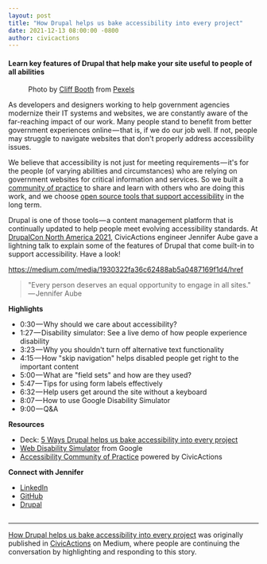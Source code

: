 ```yaml
---
layout: post
title: "How Drupal helps us bake accessibility into every project"
date: 2021-12-13 08:00:00 -0800
author: civicactions
---
```

<h4>Learn key features of Drupal that help make your site useful to people of all abilities</h4><figure><img alt="" src="https://cdn-images-1.medium.com/max/1024/1*GswpaA5TtwCBYjmph6SIMw.jpeg" /><figcaption>Photo by <a href="https://www.pexels.com/@cliff-booth?utm_content=attributionCopyText&amp;utm_medium=referral&amp;utm_source=pexels">Cliff Booth</a> from <a href="https://www.pexels.com/photo/girl-sitting-on-a-couch-using-a-laptop-4058219/?utm_content=attributionCopyText&amp;utm_medium=referral&amp;utm_source=pexels">Pexels</a></figcaption></figure><p>As developers and designers working to help government agencies modernize their IT systems and websites, we are constantly aware of the far-reaching impact of our work. Many people stand to benefit from better government experiences online — that is, if we do our job well. If not, people may struggle to navigate websites that don't properly address accessibility issues.</p><p>We believe that accessibility is not just for meeting requirements — it's for the people (of varying abilities and circumstances) who are relying on government websites for critical information and services. So we built a <a href="https://accessibility.civicactions.com/">community of practice</a> to share and learn with others who are doing this work, and we choose <a href="https://medium.com/civicactions/4-ways-to-improve-government-accessibility-through-open-source-8e20fabc7281">open source tools that support accessibility</a> in the long term.</p><p>Drupal is one of those tools — a content management platform that is continually updated to help people meet evolving accessibility standards. At <a href="https://events.drupal.org/northamerica2021">DrupalCon North America 2021</a>, CivicActions engineer Jennifer Aube gave a lightning talk to explain some of the features of Drupal that come built-in to support accessibility. Have a look!</p><a href="https://medium.com/media/1930322fa36c62488ab5a0487169f1d4/href">https://medium.com/media/1930322fa36c62488ab5a0487169f1d4/href</a><blockquote>"Every person deserves an equal opportunity to engage in all sites." — Jennifer Aube</blockquote><p><strong>Highlights</strong></p><ul><li>0:30 — Why should we care about accessibility?</li><li>1:27 — Disability simulator: See a live demo of how people experience disability</li><li>3:23 — Why you shouldn't turn off alternative text functionality</li><li>4:15 — How "skip navigation" helps disabled people get right to the important content</li><li>5:00 — What are "field sets" and how are they used?</li><li>5:47 — Tips for using form labels effectively</li><li>6:32 — Help users get around the site without a keyboard</li><li>8:07 — How to use Google Disability Simulator</li><li>9:00 — Q&amp;A</li></ul><p><strong>Resources</strong></p><ul><li>Deck: <a href="https://docs.google.com/presentation/d/1tj2IgTL7yXDab_VA-8k_LLqYRb9KCLvBzfp7o2tbsZQ/edit?usp=sharing">5 Ways Drupal helps us bake accessibility into every project</a></li><li><a href="https://chrome.google.com/webstore/detail/web-disability-simulator/olioanlbgbpmdlgjnnampnnlohigkjla?hl=en">Web Disability Simulator</a> from Google</li><li><a href="https://accessibility.civicactions.com/">Accessibility Community of Practice</a> powered by CivicActions</li></ul><p><strong>Connect with Jennifer</strong></p><ul><li><a href="https://www.linkedin.com/in/jennifer-aube-81119a91/">LinkedIn</a></li><li><a href="https://github.com/jaube05">GitHub</a></li><li><a href="https://www.drupal.org/u/jenniferaube">Drupal</a></li></ul><img alt="" height="1" src="https://medium.com/_/stat?event=post.clientViewed&amp;referrerSource=full_rss&amp;postId=e10a0529960" width="1" ><hr /><p><a href="https://medium.com/civicactions/how-drupal-helps-us-bake-accessibility-into-every-project-e10a0529960">How Drupal helps us bake accessibility into every project</a> was originally published in <a href="https://medium.com/civicactions">CivicActions</a> on Medium, where people are continuing the conversation by highlighting and responding to this story.</p>